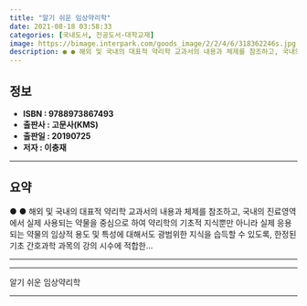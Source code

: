 ```yaml
---
title: "알기 쉬운 임상약리학"
date: 2021-08-18 03:58:33
categories: [국내도서, 전공도서-대학교재]
image: https://bimage.interpark.com/goods_image/2/2/4/6/318362246s.jpg
description: ● ● 해외 및 국내의 대표적 약리학 교과서의 내용과 체제를 참조하고, 국내의 진료영역에서 실제 사용되는 약물을 중심으로 하여 약리학의 기초적 지식뿐만 아니라 실제 응용되는 약물의 임상적 용도 및 특성에 대해서도 광범위한 지식을 습득할 수 있도록, 한정된 기초 간호과학 과목의 강의
---
```


## **정보**

- **ISBN : 9788973867493**
- **출판사 : 고문사(KMS)**
- **출판일 : 20190725**
- **저자 : 이충재**

------



## **요약**

●  ●  해외 및 국내의 대표적 약리학 교과서의 내용과 체제를 참조하고, 국내의 진료영역에서 실제 사용되는 약물을 중심으로 하여 약리학의 기초적 지식뿐만 아니라 실제 응용되는 약물의 임상적 용도 및 특성에 대해서도 광범위한 지식을 습득할 수 있도록, 한정된 기초 간호과학 과목의 강의 시수에 적합한... 

------



------


알기 쉬운 임상약리학 

------


